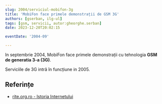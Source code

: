 ```yaml
---
slug: 2004/serviciul-mobifon-3g
title: 'MobiFon face primele demonstrații de GSM 3G'
authors: [gserban, ilg-ul]
tags: [gsm, servicii, autor:gheorghe.serban]
date: 2023-12-20T20:02:15

eventDate: '2004-09'

---
```


In septembrie 2004, MobiFon face primele demonstrații cu tehnologia
**GSM de generatia 3-a (3G)**.

<!-- truncate -->

Serviciile de 3G intră în funcțiune in 2005.

## Referințe

- [rite.org.ro - Istoria Internetului](https://rite.org.ro/istoria-internetului/)
